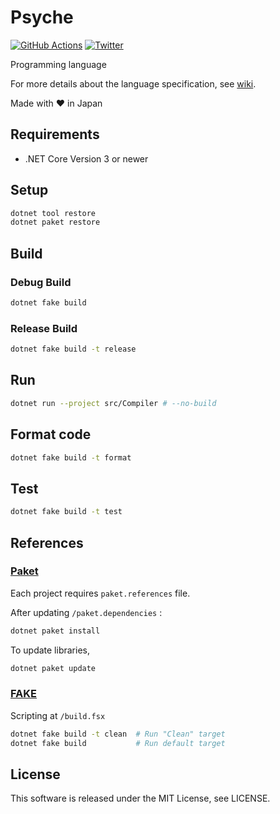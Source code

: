 # Psyche

[![GitHub Actions](https://github.com/0918nobita/psyche/workflows/Test/badge.svg)](https://github.com/0918nobita/psyche/actions)  [![Twitter](https://img.shields.io/badge/Twitter-%40psychelang-blue?style=flat-square&logo=twitter)](https://twitter.com/psychelang)

Programming language

For more details about the language specification, see [wiki](https://github.com/0918nobita/psyche/wiki).

Made with ❤️ in Japan

## Requirements

- .NET Core Version 3 or newer

## Setup

```bash
dotnet tool restore
dotnet paket restore
```

## Build

### Debug Build

```bash
dotnet fake build
```

### Release Build

```bash
dotnet fake build -t release
```

## Run

```bash
dotnet run --project src/Compiler # --no-build
```

## Format code

```bash
dotnet fake build -t format
```

## Test

```bash
dotnet fake build -t test
```

## References

### [Paket](https://fsprojects.github.io/Paket/index.html)

Each project requires `paket.references` file.

After updating `/paket.dependencies` :

```bash
dotnet paket install
```

To update libraries,

```bash
dotnet paket update
```

### [FAKE](https://fake.build/)

Scripting at `/build.fsx`

```bash
dotnet fake build -t clean  # Run "Clean" target
dotnet fake build           # Run default target
```

## License

This software is released under the MIT License, see LICENSE.

